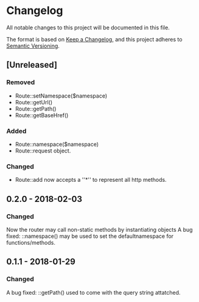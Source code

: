 # Changelog
All notable changes to this project will be documented in this file.

The format is based on [Keep a Changelog](https://keepachangelog.com/en/1.0.0/),
and this project adheres to [Semantic Versioning](https://semver.org/spec/v2.0.0.html).

## [Unreleased]

### Removed

- Route::setNamespace($namespace)
- Route::getUrl()
- Route::getPath()
- Route::getBaseHref()

### Added

- Route::namespace($namespace)
- Route::request object.

### Changed

- Route::add now accepts a ''*'' to represent all http methods.

## 0.2.0 - 2018-02-03

### Changed
Now the router may call non-static methods by instantiating objects
A bug fixed: ::namespace() may be used to set the defaultnamespace for functions/methods.


## 0.1.1 - 2018-01-29

### Changed
A bug fixed: ::getPath() used to come with the query string attatched. 
